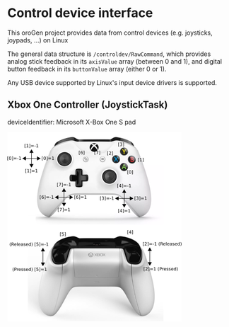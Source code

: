 # Control device interface

This oroGen project provides data from control devices (e.g. joysticks,
joypads, ...) on Linux

The general data structure is `/controldev/RawCommand`, which provides analog
stick feedback in its `axisValue` array (between 0 and 1), and digital button
feedback in its `buttonValue` array (either 0 or 1).

Any USB device supported by Linux's input device drivers is supported.

## Xbox One Controller (JoystickTask)

deviceIdentifier: Microsoft X-Box One S pad

![Axes and buttons mappings](diagrams/xbox-s-pad.png)



